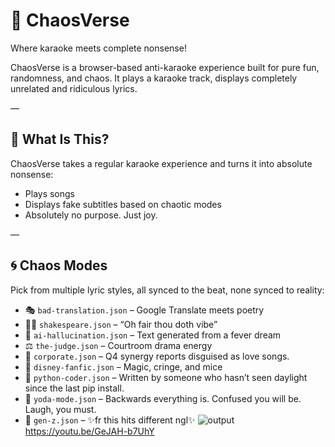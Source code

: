 # 🎤 ChaosVerse
Where karaoke meets complete nonsense!

ChaosVerse is a browser-based anti-karaoke experience built for pure fun, randomness, and chaos. It plays a karaoke track, displays completely unrelated and ridiculous lyrics.

—

## 🌌 What Is This?

ChaosVerse takes a regular karaoke experience and turns it into absolute nonsense:

- Plays songs
- Displays fake subtitles based on chaotic modes
- Absolutely no purpose. Just joy.

—

## 🌀 Chaos Modes

Pick from multiple lyric styles, all synced to the beat, none synced to reality:

- 🎭 `bad-translation.json` – Google Translate meets poetry
- 🧙‍♂️ `shakespeare.json` – “Oh fair thou doth vibe”
- 🧠 `ai-hallucination.json` – Text generated from a fever dream
- ⚖️ `the-judge.json` – Courtroom drama energy
- 💼 `corporate.json` – Q4 synergy reports disguised as love songs. 
- 🧚 `disney-fanfic.json` – Magic, cringe, and mice
- 🐍 `python-coder.json` – Written by someone who hasn’t seen daylight since the last pip install.
- 🐸 `yoda-mode.json` – Backwards everything is. Confused you will be. Laugh, you must.
- 📱 `gen-z.json` – ✨fr this hits different ngl✨
![output](https://github.com/user-attachments/assets/ac704ce1-7a55-4eac-b53c-34bc08ca747a)
https://youtu.be/GeJAH-b7UhY


